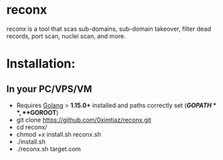 # reconx
reconx is a tool that scas sub-domains, sub-domain takeover, filter dead records, port scan, nuclei scan, and more.

# Installation:
 
## In your PC/VPS/VM 
* Requires [Golang](https://golang.org/dl/) > **1.15.0+** installed and paths correctly set (**$GOPATH**, **$GOROOT**)
* git clone https://github.com/0ximtiaz/reconx.git
* cd reconx/
* chmod +x install.sh reconx.sh
* ./install.sh
* ./reconx.sh target.com
